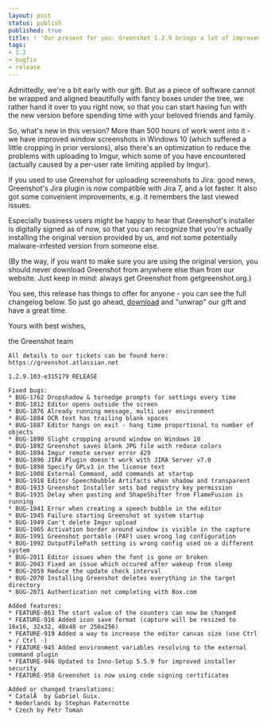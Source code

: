 ```yaml
---
layout: post
status: publish
published: true
title: ! 'Our present for you: Greenshot 1.2.9 brings a lot of improvements and fixes'
tags:
- 1.2
- bugfix
- release
---
```

Admittedly, we're a bit early with our gift. But as a piece of software cannot be wrapped and aligned beautifully with fancy boxes under the tree, we rather hand it over to you right now, so that you can start having fun with the new version before spending time with your beloved friends and family.

So, what's new in this version? More than 500 hours of work went into it - we have improved window screenshots in Windows 10 (which suffered a little cropping in prior versions), also there's an optimization to reduce the problems with uploading to Imgur, which some of you have encountered (actually caused by a per-user rate limiting applied by Imgur).

If you used to use Greenshot for uploading screenshots to Jira: good news, Greenshot's Jira plugin is now compatible with Jira 7, and a lot faster. It also got some convenient improvements, e.g. it remembers the last viewed issues. 

Especially business users might be happy to hear that Greenshot's installer is digitally signed as of now, so that you can recognize that you're actually installing the original version provided by us, and not some potentially malware-infested version from someone else.

(By the way, if you want to make sure you are using the original version, you should never download Greenshot from anywhere else than from our website. Just keep in mind: always get Greenshot from getgreenshot.org.)

You see, this release has things to offer for anyone - you can see the full changelog below. So just go ahead, <a href ="/downloads/">download</a> and "unwrap" our gift and have a great time.

Yours with best wishes,

the Greenshot team

    All details to our tickets can be found here: https://greenshot.atlassian.net
    
    1.2.9.103-e315179 RELEASE
    
    Fixed bugs:
    * BUG-1762 Dropshadow & tornedge prompts for settings every time
    * BUG-1812 Editor opens outside the screen
    * BUG-1876 Already running message, multi user environment
    * BUG-1884 OCR text has trailing blank spaces
    * BUG-1887 Editor hangs on exit - hang time proportional to number of objects
    * BUG-1890 Slight cropping around window on Windows 10
    * BUG-1892 Greenshot saves blank JPG file with reduce colors
    * BUG-1894 Imgur remote server error 429
    * BUG-1896 JIRA Plugin doesn't work with JIRA Server v7.0
    * BUG-1898 Specify GPLv3 in the license text
    * BUG-1908 External Command, add commands at startup
    * BUG-1918 Editor Speechbubble Artifacts when shadow and transparent
    * BUG-1933 Greenshot Installer sets bad registry key permission
    * BUG-1935 Delay when pasting and ShapeShifter from FlameFusion is running
    * BUG-1941 Error when creating a speech bubble in the editor
    * BUG-1945 Failure starting Greenshot at system startup
    * BUG-1949 Can't delete Imgur upload
    * BUG-1965 Activation border around window is visible in the capture
    * BUG-1991 Greenshot portable (PAF) uses wrong log configuration
    * BUG-1992 OutputFilePath setting is wrong config used on a different system
    * BUG-2011 Editor issues when the font is gone or broken
    * BUG-2043 Fixed an issue which occured after wakeup from sleep
    * BUG-2059 Reduce the update check interval
    * BUG-2070 Installing Greenshot deletes everything in the target directory
    * BUG-2071 Authentication not completing with Box.com
    
    Added features:
    * FEATURE-863 The start value of the counters can now be changed
    * FEATURE-916 Added icon save format (capture will be resized to 16x16, 32x32, 48x48 or 256x256)
    * FEATURE-919 Added a way to increase the editor canvas size (use Ctrl + / Ctrl -)
    * FEATURE-945 Added environment variables resolving to the external command plugin
    * FEATURE-946 Updated to Inno-Setup 5.5.9 for improved installer security
    * FEATURE-958 Greenshot is now using code signing certificates
    
    Added or changed translations:
    * CatalÃ  by Gabriel Guix.
    * Nederlands by Stephan Paternotte
    * Czech by Petr Toman
